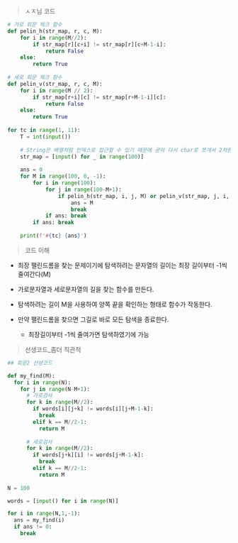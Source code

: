 > ㅅㅈ님 코드

```python
# 가로 회문 체크 함수
def pelin_h(str_map, r, c, M):
    for i in range(M//2):
        if str_map[r][c+i] != str_map[r][c+M-1-i]:
            return False
    else:
        return True
 
# 세로 회문 체크 함수
def pelin_v(str_map, r, c, M):
    for i in range(M // 2):
        if str_map[r+i][c] != str_map[r+M-1-i][c]:
            return False
    else:
        return True
 
for tc in range(1, 11):
    T = int(input())
 
    # String은 배열처럼 인덱스로 접근할 수 있기 때문에 굳이 다시 char로 쪼개서 2차원 배열을 만들지 않고 넣어줌
    str_map = [input() for _ in range(100)]
 
    ans = 0
    for M in range(100, 0, -1):
        for i in range(100):
            for j in range(100-M+1):
                if pelin_h(str_map, i, j, M) or pelin_v(str_map, j, i, M):
                    ans = M
                    break
            if ans: break
        if ans: break
 
    print(f'#{tc} {ans}')
```



> 코드 이해

* 최장 팰린드롬을 찾는 문제이기에 탐색하려는 문자열의 길이는 최장 길이부터 -1씩 줄여간다(M)
* 가로문자열과 세로문자열의 길을 찾는 함수를 만든다.
* 탐색하려는 길이 M을 사용하여 양쪽 끝을 확인하는 형태로 함수가 작동한다.

* 만약 팰린드롬을 찾으면 그길로 바로 모든 탐색을 종료한다.
  * 최장길이부터 -1씩 줄여가면 탐색하였기에 가능 





> 선생코드_좀더 직관적

```python
## 회문2 선생코드

def my_find(M):
  for i in range(N):
    for j in range(N-M+1):
      # 가로검사 
      for k in range(M//2):
        if words[i][j+k] != words[i][j+M-1-k]:
          break 
        elif k == M//2-1:
          return M
        
      # 세로검사
      for k in range(M//2):
        if words[j+k][i] != words[j+M-1-k]:
          break
        elif k == M//2-1:
          return M
        
N = 100

words = [input() for i in range(N)]

for i in range(N,1,-1):
  ans = my_find(i)
  if ans != 0:
    break
```

